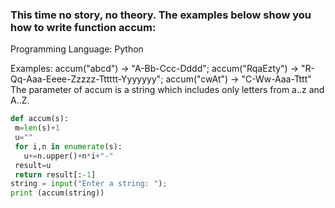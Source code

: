 ### This time no story, no theory. The examples below show you how to write function accum:

Programming Language: Python

Examples: accum("abcd") -> "A-Bb-Ccc-Dddd"; accum("RqaEzty") -> "R-Qq-Aaa-Eeee-Zzzzz-Tttttt-Yyyyyyy"; accum("cwAt") -> "C-Ww-Aaa-Tttt" 
The parameter of accum is a string which includes only letters from a..z and A..Z.

```python
def accum(s):
 m=len(s)+1
 u=""
 for i,n in enumerate(s):
   u+=n.upper()+n*i+"-"
 result=u
 return result[:-1]
string = input("Enter a string: ");
print (accum(string))
```
